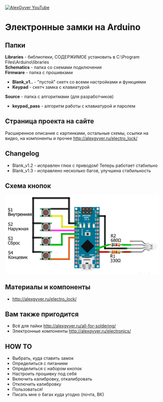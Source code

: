 [![AlexGyver YouTube](http://alexgyver.ru/git_banner.jpg)](https://www.youtube.com/channel/UCgtAOyEQdAyjvm9ATCi_Aig?sub_confirmation=1)
# Электронные замки на Arduino
## Папки
**Libraries** - библиотеки, СОДЕРЖИМОЕ установить в C:\Program Files\Arduino\libraries    
**Schematics** - папка со схемами подключения  
**Firmware** - папка с прошивками  
* **Blank_v1..** - "пустой" скетч со всеми настройками и функциями  
* **Keypad** - скетч замка с клавиатурой

**Source** - папка с алгоритмами (для разработчиков)  
* **keypad_pass** - алгоритм работы с клавиатурой и паролем  

## Страница проекта на сайте
Расширенное описание с картинками, остальные схемы, ссылки на видео, на компоненты и прочее
http://alexgyver.ru/electro_lock/

## Changelog
* Blank_v1.2 - исправлен глюк с приводом! Теперь работает стабильно
* Blank_v1.3 - исправлено несколько багов, улучшена стабильность

## Схема кнопок
![Buttons](https://github.com/AlexGyver/Electro_lock/blob/master/Schematics/scheme_blank.png)

## Материалы и компоненты
* http://alexgyver.ru/electro_lock/

## Вам также пригодится 
* Всё для пайки http://alexgyver.ru/all-for-soldering/
* Электронные компоненты http://alexgyver.ru/electronics/

## HOW TO
* Выбрать, куда ставить замок  
* Определиться с питанием  
* Определиться с набором кнопок  
* Настроить прошивку под себя  
* Включить калибровку, откалибровать  
* Отключить калибровку  
* Пользоваться!
* Писать мне о багах куда угодно (почта, ВК)